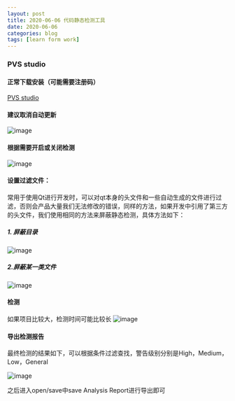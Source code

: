 ```yaml
---
layout: post
title: 2020-06-06 代码静态检测工具
date: 2020-06-06
categories: blog
tags: [learn form work]
---
```

### PVS studio
####  正常下载安装（可能需要注册码）
[PVS studio](https://www.viva64.com/en/pvs-studio/)
#### 建议取消自动更新
![image](9C86D2B7688F49729B758FEE2C06BD3B)
#### 根据需要开启或关闭检测
![image](9CABC31567E442A8A1EC7A5C5FB4B7BF)
#### 设置过滤文件：

常用于使用Qt进行开发时，可以对qt本身的头文件和一些自动生成的文件进行过滤，否则会产品大量我们无法修改的错误，同样的方法，如果开发中引用了第三方的头文件，我们使用相同的方法来屏蔽静态检测，具体方法如下：
##### 1. 屏蔽目录
![image](55E416A2176849E89F07108D8CF6CF03)
##### 2.屏蔽某一类文件
![image](B932BDFCF368425EBD55A56C235D9DA9)

#### 检测
如果项目比较大，检测时间可能比较长
![image](86BA1D20032A46B7A7DB8D5ACDCB47DE)

#### 导出检测报告
最终检测的结果如下，可以根据条件过滤查找，警告级别分别是High，Medium，Low，General

![image](258AD1E1199E46FFA30AD20632478827)

之后进入open/save中save Analysis Report进行导出即可
